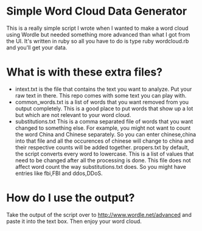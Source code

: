 # Simple Word Cloud Data Generator

This is a really simple script I wrote when I wanted to make a word cloud using Wordle but needed something more advanced than what I got from the UI.  It's written in ruby so all you have to do is type ruby wordcloud.rb and you'll get your data.

# What is with these extra files?
* intext.txt is the file that contains the text you want to analyze.  Put your raw text in there. This repo comes with some text you can play with.
* common\_words.txt is a list of words that you want removed from you output completely.  This is a good place to put words that show up a lot but which are not relevant to your word cloud.
* substitutions.txt This is a comma separated file of words that you want changed to something else.  For example, you might not want to count the word China and Chinese separately.  So you can enter chinese,china into that file and all the occurences of chinese will change to china and their respective counts will be added together.
propers.txt by default, the script converts every word to lowercase.  This is a list of values that need to be changed after all the processing is done.  This file does not affect word count the way substitutions.txt does.  So you might have entries like fbi,FBI and ddos,DDoS.

# How do I use the output?
Take the output of the script over to http://www.wordle.net/advanced and paste it into the text box.  Then enjoy your word cloud.

